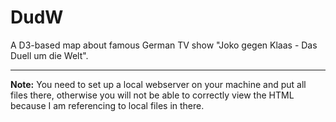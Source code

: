 # DudW
A D3-based map about famous German TV show "Joko gegen Klaas - Das Duell um die Welt".

***

**Note:**
You need to set up a local webserver on your machine and put all files there, otherwise you will not be able to correctly view the HTML because I am referencing to local files in there.
